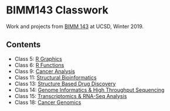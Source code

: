 # BIMM143 Classwork
Work and projects from [BIMM 143](https://bioboot.github.io/bimm143_W19/) at UCSD, Winter 2019. 

## Contents 
- Class 5: [R Graphics](https://github.com/pdubelko/BIMM_143/blob/master/class_5/class05.md)
- Class 6: [R Functions](https://github.com/pdubelko/BIMM_143/blob/master/Class6/class06.md)
- Class 9: [Cancer Analysis](https://github.com/pdubelko/BIMM_143/blob/master/Class9/Class09.md)
- Class 11: [Structural Bioinformatics](https://github.com/pdubelko/BIMM_143/blob/master/Class11/class11.md)
- Class 13: [Structure Based Drug Discovery](https://github.com/pdubelko/BIMM_143/blob/master/class13/class13.md)
- Class 14: [Genome Informatics & High Throughput Sequencing](https://github.com/pdubelko/BIMM_143/blob/master/Class14/class14.md)
- Class 15: [Transcriptomics & RNA-Seq Analysis](https://github.com/pdubelko/BIMM_143/blob/master/Class15/class15.md)
- Class 18: [Cancer Genomics](https://github.com/pdubelko/BIMM_143/blob/master/Class18/class18.md)
